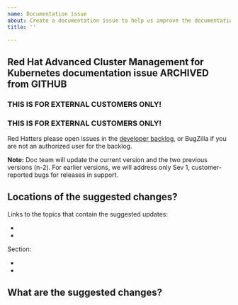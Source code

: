 ```yaml
---
name: Documentation issue
about: Create a documentation issue to help us improve the documentation
title: ''

---
```


## Red Hat Advanced Cluster Management for Kubernetes documentation issue ARCHIVED from GITHUB

### **THIS IS FOR EXTERNAL CUSTOMERS ONLY!**

### **THIS IS FOR EXTERNAL CUSTOMERS ONLY!**

Red Hatters please open issues in the [developer backlog](https://github.com/stolostron/backlog/issues/new/choose), or BugZilla if you are not an authorized user for the backlog.

**Note:** Doc team will update the current version and the two previous versions (n-2). For earlier versions, we will address only Sev 1, customer-reported bugs for releases in support.

## Locations of the suggested changes?

Links to the topics that contain the suggested updates:

*
*

Section:

*
*

## What are the suggested changes?




